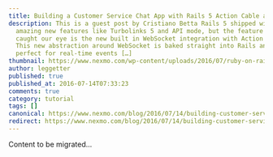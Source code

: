 ```yaml
---
title: Building a Customer Service Chat App with Rails 5 Action Cable and SMS
description: This is a guest post by Cristiano Betta Rails 5 shipped with some
  amazing new features like Turbolinks 5 and API mode, but the feature that
  caught our eye is the new built in WebSocket integration with Action Cable.
  This new abstraction around WebSocket is baked straight into Rails and it’s
  perfect for real-time events […]
thumbnail: https://www.nexmo.com/wp-content/uploads/2016/07/ruby-on-rails-actioncable.png
author: leggetter
published: true
published_at: 2016-07-14T07:33:23
comments: true
category: tutorial
tags: []
canonical: https://www.nexmo.com/blog/2016/07/14/building-customer-service-chat-rails-5-action-cable-sms-dr
redirect: https://www.nexmo.com/blog/2016/07/14/building-customer-service-chat-rails-5-action-cable-sms-dr
---
```

Content to be migrated...
